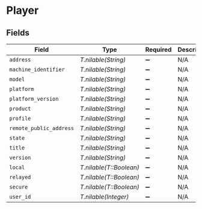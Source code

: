# Player


## Fields

| Field                    | Type                     | Required                 | Description              | Example                  |
| ------------------------ | ------------------------ | ------------------------ | ------------------------ | ------------------------ |
| `address`                | *T.nilable(String)*      | :heavy_minus_sign:       | N/A                      | 10.10.10.171             |
| `machine_identifier`     | *T.nilable(String)*      | :heavy_minus_sign:       | N/A                      | 3tsdzir85m2onc3qyr255aq1 |
| `model`                  | *T.nilable(String)*      | :heavy_minus_sign:       | N/A                      | standalone               |
| `platform`               | *T.nilable(String)*      | :heavy_minus_sign:       | N/A                      | windows                  |
| `platform_version`       | *T.nilable(String)*      | :heavy_minus_sign:       | N/A                      | 10.0.22621               |
| `product`                | *T.nilable(String)*      | :heavy_minus_sign:       | N/A                      | Plex for Windows         |
| `profile`                | *T.nilable(String)*      | :heavy_minus_sign:       | N/A                      | Plex Desktop             |
| `remote_public_address`  | *T.nilable(String)*      | :heavy_minus_sign:       | N/A                      | 68.248.140.20            |
| `state`                  | *T.nilable(String)*      | :heavy_minus_sign:       | N/A                      | playing                  |
| `title`                  | *T.nilable(String)*      | :heavy_minus_sign:       | N/A                      | DESKTOP-BL80MTD          |
| `version`                | *T.nilable(String)*      | :heavy_minus_sign:       | N/A                      | 1.85.0.4071-21128b56     |
| `local`                  | *T.nilable(T::Boolean)*  | :heavy_minus_sign:       | N/A                      | true                     |
| `relayed`                | *T.nilable(T::Boolean)*  | :heavy_minus_sign:       | N/A                      | false                    |
| `secure`                 | *T.nilable(T::Boolean)*  | :heavy_minus_sign:       | N/A                      | true                     |
| `user_id`                | *T.nilable(Integer)*     | :heavy_minus_sign:       | N/A                      | 1                        |